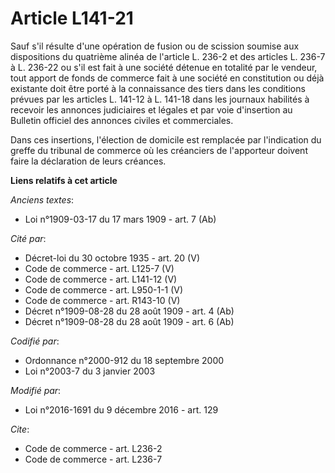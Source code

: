 # Article L141-21

Sauf s'il résulte d'une opération de fusion ou de scission soumise aux dispositions du quatrième alinéa de l'article L. 236-2
et des articles L. 236-7 à L. 236-22 ou s'il est fait à une société détenue en totalité par le vendeur, tout apport de fonds
de commerce fait à une société en constitution ou déjà existante doit être porté à la connaissance des tiers dans les
conditions prévues par les articles L. 141-12 à L. 141-18 dans les journaux habilités à recevoir les annonces judiciaires et
légales et par voie d'insertion au Bulletin officiel des annonces civiles et commerciales. 

Dans ces insertions, l'élection de domicile est remplacée par l'indication du greffe du tribunal de commerce où les
créanciers de l'apporteur doivent faire la déclaration de leurs créances.

**Liens relatifs à cet article**

_Anciens textes_:

  - Loi n°1909-03-17 du 17 mars 1909 - art. 7 (Ab)

_Cité par_:

  - Décret-loi du 30 octobre 1935 - art. 20 (V)
  - Code de commerce - art. L125-7 (V)
  - Code de commerce - art. L141-12 (V)
  - Code de commerce - art. L950-1-1 (V)
  - Code de commerce - art. R143-10 (V)
  - Décret n°1909-08-28 du 28 août 1909 - art. 4 (Ab)
  - Décret n°1909-08-28 du 28 août 1909 - art. 6 (Ab)

_Codifié par_:

  - Ordonnance n°2000-912 du 18 septembre 2000
  - Loi n°2003-7 du 3 janvier 2003

_Modifié par_:

  - Loi n°2016-1691 du 9 décembre 2016 - art. 129

_Cite_:

  - Code de commerce - art. L236-2
  - Code de commerce - art. L236-7
